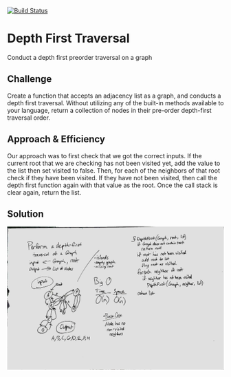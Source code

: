 [![Build Status](https://www.travis-ci.com/ChristopherKnightMerritt/data-structures-and-algorithms.svg?branch=master)](https://www.travis-ci.com/ChristopherKnightMerritt/data-structures-and-algorithms)

# Depth First Traversal
Conduct a depth first preorder traversal on a graph

## Challenge
Create a function that accepts an adjacency list as a graph, and conducts a depth first traversal. Without utilizing any of the built-in methods available to your language, return a collection of nodes in their pre-order depth-first traversal order.

## Approach & Efficiency
Our approach was to first check that we got the correct inputs. If the current root that we are checking has not been visited yet, add the value to the list then set visited to false. Then, for each of the neighbors of that root check if they have been visited. If they have not been visited, then call the depth first function again with that value as the root. Once the call stack is clear again, return the list.

## Solution

![UML](../../../assets/DepthFirstGraph.jpg)
